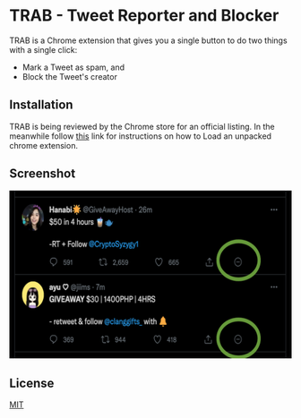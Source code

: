 # TRAB - Tweet Reporter and Blocker

TRAB is a Chrome extension that gives you a single button to do two things with a single click:

- Mark a Tweet as spam, and
- Block the Tweet's creator

## Installation

TRAB is being reviewed by the Chrome store for an official listing. In the meanwhile follow [this](https://developer.chrome.com/docs/extensions/mv3/getstarted/#unpacked) link for instructions on how to Load an unpacked chrome extension.

## Screenshot

<img src="TRAB_screenshot.png" width="600" height="300">

## License

[MIT](https://choosealicense.com/licenses/mit/)

